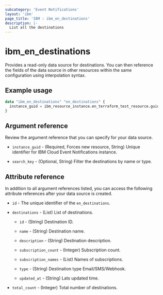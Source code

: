 ```yaml
---
subcategory: 'Event Notifications'
layout: 'ibm'
page_title: 'IBM : ibm_en_destinations'
description: |-
  List all the destinations
---
```


# ibm_en_destinations

Provides a read-only data source for destinations. You can then reference the fields of the data source in other resources within the same configuration using interpolation syntax.

## Example usage

```terraform
data "ibm_en_destinations" "en_destinations" {
  instance_guid = ibm_resource_instance.en_terraform_test_resource.guid
}
```

## Argument reference

Review the argument reference that you can specify for your data source.

- `instance_guid` - (Required, Forces new resource, String) Unique identifier for IBM Cloud Event Notifications instance.

- `search_key` - (Optional, String) Filter the destinations by name or type.

## Attribute reference

In addition to all argument references listed, you can access the following attribute references after your data source is created.

- `id` - The unique identifier of the `en_destinations`.

- `destinations` - (List) List of destinations.

  - `id` - (String) Destination ID.

  - `name` - (String) Destination name.

  - `description` - (String) Destination description.

  - `subscription_count` - (Integer) Subscription count.

  - `subscription_names` - (List) Names of subscriptions.

  - `type` - (String) Destination type Email/SMS/Webhook.

  - `updated_at` - (String) Lats updated time.

- `total_count` - (Integer) Total number of destinations.
